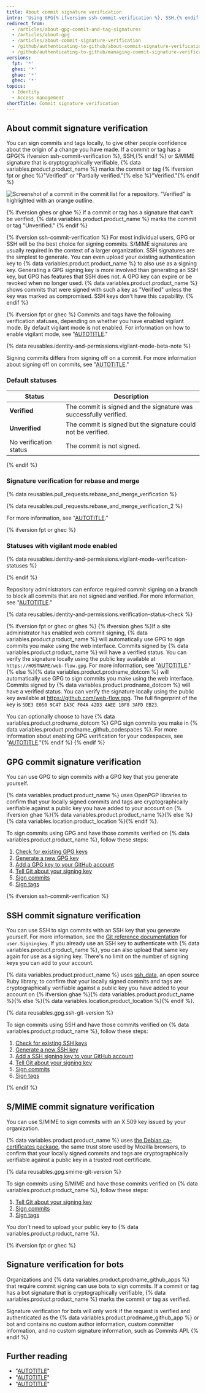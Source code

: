 ```yaml
---
title: About commit signature verification
intro: 'Using GPG{% ifversion ssh-commit-verification %}, SSH,{% endif %} or S/MIME, you can sign tags and commits locally. These tags or commits are marked as verified on {% data variables.product.product_name %} so other people can be confident that the changes come from a trusted source.'
redirect_from:
  - /articles/about-gpg-commit-and-tag-signatures
  - /articles/about-gpg
  - /articles/about-commit-signature-verification
  - /github/authenticating-to-github/about-commit-signature-verification
  - /github/authenticating-to-github/managing-commit-signature-verification/about-commit-signature-verification
versions:
  fpt: '*'
  ghes: '*'
  ghae: '*'
  ghec: '*'
topics:
  - Identity
  - Access management
shortTitle: Commit signature verification
---
```

## About commit signature verification

You can sign commits and tags locally, to give other people confidence about the origin of a change you have made. If a commit or tag has a GPG{% ifversion ssh-commit-verification %}, SSH,{% endif %} or S/MIME signature that is cryptographically verifiable, {% data variables.product.product_name %} marks the commit or tag {% ifversion fpt or ghec %}"Verified" or "Partially verified."{% else %}"Verified."{% endif %}

![Screenshot of a commit in the commit list for a repository. "Verified" is highlighted with an orange outline.](/assets/images/help/commits/verified-commit.png)

{% ifversion ghes or ghae %}
If a commit or tag has a signature that can't be verified, {% data variables.product.product_name %} marks the commit or tag "Unverified."
{% endif %}

{% ifversion ssh-commit-verification %}
For most individual users, GPG or SSH will be the best choice for signing commits. S/MIME signatures are usually required in the context of a larger organization. SSH signatures are the simplest to generate. You can even upload your existing authentication key to {% data variables.product.product_name %} to also use as a signing key. Generating a GPG signing key is more involved than generating an SSH key, but GPG has features that SSH does not. A GPG key can expire or be revoked when no longer used. {% data variables.product.product_name %} shows commits that were signed with such a key as "Verified" unless the key was marked as compromised. SSH keys don't have this capability.
{% endif %}

{% ifversion fpt or ghec %}
Commits and tags have the following verification statuses, depending on whether you have enabled vigilant mode. By default vigilant mode is not enabled. For information on how to enable vigilant mode, see "[AUTOTITLE](/authentication/managing-commit-signature-verification/displaying-verification-statuses-for-all-of-your-commits)."

{% data reusables.identity-and-permissions.vigilant-mode-beta-note %}

Signing commits differs from signing off on a commit. For more information about signing off on commits, see "[AUTOTITLE](/repositories/managing-your-repositorys-settings-and-features/managing-repository-settings/managing-the-commit-signoff-policy-for-your-repository)."

### Default statuses

| Status         | Description |
| -------------- | ----------- |
| **Verified**   | The commit is signed and the signature was successfully verified.
| **Unverified** | The commit is signed but the signature could not be verified.
| No verification status | The commit is not signed.

{% endif %}

### Signature verification for rebase and merge

{% data reusables.pull_requests.rebase_and_merge_verification %}

{% data reusables.pull_requests.rebase_and_merge_verification_2 %}

For more information, see "[AUTOTITLE](/repositories/configuring-branches-and-merges-in-your-repository/configuring-pull-request-merges/about-merge-methods-on-github#rebasing-and-merging-your-commits)."

{% ifversion fpt or ghec %}

### Statuses with vigilant mode enabled

{% data reusables.identity-and-permissions.vigilant-mode-verification-statuses %}

{% endif %}

Repository administrators can enforce required commit signing on a branch to block all commits that are not signed and verified. For more information, see "[AUTOTITLE](/repositories/configuring-branches-and-merges-in-your-repository/managing-protected-branches/about-protected-branches#require-signed-commits)."

{% data reusables.identity-and-permissions.verification-status-check %}

{% ifversion fpt or ghec or ghes %}
{% ifversion ghes %}If a site administrator has enabled web commit signing, {% data variables.product.product_name %} will automatically use GPG to sign commits you make using the web interface. Commits signed by {% data variables.product.product_name %} will have a verified status. You can verify the signature locally using the public key available at `https://HOSTNAME/web-flow.gpg`. For more information, see "[AUTOTITLE](/admin/configuration/configuring-your-enterprise/configuring-web-commit-signing)."
{% else %}{% data variables.product.prodname_dotcom %} will automatically use GPG to sign commits you make using the web interface. Commits signed by {% data variables.product.prodname_dotcom %} will have a verified status. You can verify the signature locally using the public key available at https://github.com/web-flow.gpg. The full fingerprint of the key is `5DE3 E050 9C47 EA3C F04A 42D3 4AEE 18F8 3AFD EB23`.

You can optionally choose to have {% data variables.product.prodname_dotcom %} GPG sign commits you make in {% data variables.product.prodname_github_codespaces %}. For more information about enabling GPG verification for your codespaces, see "[AUTOTITLE](/codespaces/managing-your-codespaces/managing-gpg-verification-for-github-codespaces)."{% endif %}
{% endif %}

## GPG commit signature verification

You can use GPG to sign commits with a GPG key that you generate yourself.

{% data variables.product.product_name %} uses OpenPGP libraries to confirm that your locally signed commits and tags are cryptographically verifiable against a public key you have added to your account on {% ifversion ghae %}{% data variables.product.product_name %}{% else %}{% data variables.location.product_location %}{% endif %}.

To sign commits using GPG and have those commits verified on {% data variables.product.product_name %}, follow these steps:

1. [Check for existing GPG keys](/authentication/managing-commit-signature-verification/checking-for-existing-gpg-keys)
1. [Generate a new GPG key](/authentication/managing-commit-signature-verification/generating-a-new-gpg-key)
1. [Add a GPG key to your GitHub account](/authentication/managing-commit-signature-verification/adding-a-gpg-key-to-your-github-account)
1. [Tell Git about your signing key](/authentication/managing-commit-signature-verification/telling-git-about-your-signing-key)
1. [Sign commits](/authentication/managing-commit-signature-verification/signing-commits)
1. [Sign tags](/authentication/managing-commit-signature-verification/signing-tags)

{% ifversion ssh-commit-verification %}

## SSH commit signature verification

You can use SSH to sign commits with an SSH key that you generate yourself. For more information, see the [Git reference documentation](https://git-scm.com/docs/git-config#Documentation/git-config.txt-usersigningKey)  for `user.Signingkey`. If you already use an SSH key to authenticate with {% data variables.product.product_name %},
you can also upload that same key again for use as a signing key. There's no limit on the number of signing keys you can add to your account.

{% data variables.product.product_name %} uses [ssh_data](https://github.com/github/ssh_data), an open source Ruby library, to confirm that your locally signed commits and tags are cryptographically verifiable against a public key you have added to your account on {% ifversion ghae %}{% data variables.product.product_name %}{% else %}{% data variables.location.product_location %}{% endif %}.

{% data reusables.gpg.ssh-git-version %}

To sign commits using SSH and have those commits verified on {% data variables.product.product_name %}, follow these steps:

1. [Check for existing SSH keys](/authentication/connecting-to-github-with-ssh/checking-for-existing-ssh-keys)
1. [Generate a new SSH key](/authentication/connecting-to-github-with-ssh/generating-a-new-ssh-key-and-adding-it-to-the-ssh-agent)
1. [Add a SSH signing key to your GitHub account](/authentication/connecting-to-github-with-ssh/adding-a-new-ssh-key-to-your-github-account)
1. [Tell Git about your signing key](/authentication/managing-commit-signature-verification/telling-git-about-your-signing-key)
1. [Sign commits](/authentication/managing-commit-signature-verification/signing-commits)
1. [Sign tags](/authentication/managing-commit-signature-verification/signing-tags)

{% endif %}

## S/MIME commit signature verification

You can use S/MIME to sign commits with an X.509 key issued by your organization.

{% data variables.product.product_name %} uses [the Debian ca-certificates package](https://packages.debian.org/bullseye/ca-certificates), the same trust store used by Mozilla browsers, to confirm that your locally signed commits and tags are cryptographically verifiable against a public key in a trusted root certificate.

{% data reusables.gpg.smime-git-version %}

To sign commits using S/MIME and have those commits verified on {% data variables.product.product_name %}, follow these steps:

1. [Tell Git about your signing key](/authentication/managing-commit-signature-verification/telling-git-about-your-signing-key)
1. [Sign commits](/authentication/managing-commit-signature-verification/signing-commits)
1. [Sign tags](/authentication/managing-commit-signature-verification/signing-tags)

You don't need to upload your public key to {% data variables.product.product_name %}.

{% ifversion fpt or ghec %}

## Signature verification for bots

Organizations and {% data variables.product.prodname_github_apps %} that require commit signing can use bots to sign commits. If a commit or tag has a bot signature that is cryptographically verifiable, {% data variables.product.product_name %} marks the commit or tag as verified.

Signature verification for bots will only work if the request is verified and authenticated as the {% data variables.product.prodname_github_app %} or bot and contains no custom author information, custom committer information, and no custom signature information, such as Commits API.
{% endif %}

## Further reading

- "[AUTOTITLE](/authentication/managing-commit-signature-verification/signing-commits)"
- "[AUTOTITLE](/authentication/managing-commit-signature-verification/signing-tags)"
- "[AUTOTITLE](/authentication/troubleshooting-commit-signature-verification)"
